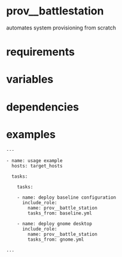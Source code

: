 # prov__battlestation
automates system provisioning from scratch

# requirements
# variables
# dependencies
# examples
```
---

- name: usage example
  hosts: target_hosts

  tasks:

    tasks:

    - name: deploy baseline configuration
      include_role:
        name: prov__battle_station
        tasks_from: baseline.yml

    - name: deploy gnome desktop
      include_role:
        name: prov__battle_station
        tasks_from: gnome.yml

...
```
